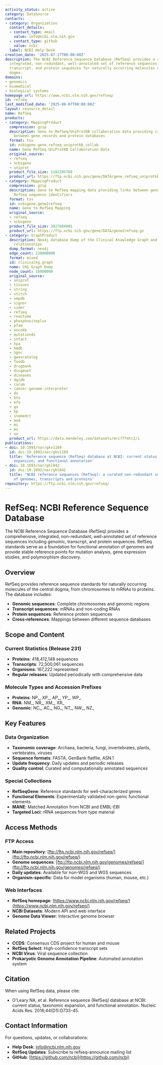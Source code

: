 ```yaml
---
activity_status: active
category: DataSource
contacts:
- category: Organization
  contact_details:
  - contact_type: email
    value: info@ncbi.nlm.nih.gov
  - contact_type: github
    value: ncbi
  label: NCBI Help Desk
creation_date: '2025-07-17T00:00:00Z'
description: The NCBI Reference Sequence Database (RefSeq) provides a comprehensive,
  integrated, non-redundant, well-annotated set of reference sequences including genomic,
  transcript, and protein sequences for naturally occurring molecules of the central
  dogma.
domains:
- genomics
- biomedical
- biological systems
homepage_url: https://www.ncbi.nlm.nih.gov/refseq/
id: refseq
last_modified_date: '2025-08-07T00:00:00Z'
layout: resource_detail
name: RefSeq
products:
- category: MappingProduct
  compression: gzip
  description: Gene to RefSeq/UniProtKB collaboration data providing cross-references
    between gene records and protein databases
  format: tsv
  id: ncbigene.gene_refseq_uniprotkb_collab
  name: Gene RefSeq UniProtKB Collaboration Data
  original_source:
  - refseq
  - ncbigene
  - uniprot
  product_file_size: 1182285769
  product_url: https://ftp.ncbi.nih.gov/gene/DATA/gene_refseq_uniprotkb_collab.gz
- category: MappingProduct
  compression: gzip
  description: Gene to RefSeq mapping data providing links between gene records and
    RefSeq sequence identifiers
  format: tsv
  id: ncbigene.gene2refseq
  name: Gene to RefSeq Mapping
  original_source:
  - refseq
  - ncbigene
  product_file_size: 2027684801
  product_url: https://ftp.ncbi.nih.gov/gene/DATA/gene2refseq.gz
- category: GraphProduct
  description: Neo4j database dump of the Clinical Knowledge Graph and additional
    relationships
  dump_format: neo4j
  edge_count: 220000000
  format: mixed
  id: clinicalkg.graph
  name: CKG Graph Dump
  node_count: 16000000
  original_source:
  - uniprot
  - tissues
  - string
  - stitch
  - smpdb
  - signor
  - sider
  - refseq
  - reactome
  - phosphositeplus
  - pfam
  - oncokb
  - mutationds
  - intact
  - hpa
  - hmdb
  - hgnc
  - gwascatalog
  - foodb
  - drugbank
  - disgenet
  - diseases
  - dgidb
  - corum
  - cancer-genome-interpreter
  - do
  - bto
  - efo
  - go
  - hp
  - snomedct
  - mod
  - mi
  - ms
  - uo
  product_url: https://data.mendeley.com/datasets/mrcf7f4tc2/1
publications:
- doi: 10.1093/nar/gkv1189
  id: doi:10.1093/nar/gkv1189
  title: 'Reference sequence (RefSeq) database at NCBI: current status, taxonomic
    expansion, and functional annotation'
- doi: 10.1093/nar/gkl842
  id: doi:10.1093/nar/gkl842
  title: 'NCBI reference sequences (RefSeq): a curated non-redundant sequence database
    of genomes, transcripts and proteins'
repository: https://ftp.ncbi.nlm.nih.gov/refseq/
---
```

# RefSeq: NCBI Reference Sequence Database

The NCBI Reference Sequence Database (RefSeq) provides a comprehensive, integrated, non-redundant, well-annotated set of reference sequences including genomic, transcript, and protein sequences. RefSeq standards serve as a foundation for functional annotation of genomes and provide stable reference points for mutation analysis, gene expression studies, and polymorphism discovery.

## Overview

RefSeq provides reference sequence standards for naturally occurring molecules of the central dogma, from chromosomes to mRNAs to proteins. The database includes:

- **Genomic sequences**: Complete chromosomes and genomic regions
- **Transcript sequences**: mRNAs and non-coding RNAs  
- **Protein sequences**: Reference protein sequences
- **Cross-references**: Mappings between different sequence databases

## Scope and Content

### Current Statistics (Release 231)
- **Proteins**: 418,412,148 sequences
- **Transcripts**: 72,500,061 sequences  
- **Organisms**: 167,222 represented
- **Regular releases**: Updated periodically with comprehensive data

### Molecule Types and Accession Prefixes
- **Proteins**: NP_, XP_, AP_, YP_, WP_
- **RNA**: NM_, NR_, XM_, XR_
- **Genomic**: NC_, AC_, NG_, NT_, NW_, NZ_

## Key Features

### Data Organization
- **Taxonomic coverage**: Archaea, bacteria, fungi, invertebrates, plants, vertebrates, viruses
- **Sequence formats**: FASTA, GenBank flatfile, ASN.1
- **Update frequency**: Daily updates and periodic releases
- **Quality control**: Curated and computationally annotated sequences

### Special Collections
- **RefSeqGene**: Reference standards for well-characterized genes
- **Functional Elements**: Experimentally validated non-genic functional elements
- **MANE**: Matched Annotation from NCBI and EMBL-EBI
- **Targeted Loci**: rRNA sequences from type material

## Access Methods

### FTP Access
- **Main repository**: [ftp://ftp.ncbi.nlm.nih.gov/refseq/](ftp://ftp.ncbi.nlm.nih.gov/refseq/)
- **Genome sequences**: [ftp://ftp.ncbi.nlm.nih.gov/genomes/refseq/](ftp://ftp.ncbi.nlm.nih.gov/genomes/refseq/)
- **Daily updates**: Available for non-WGS and WGS sequences
- **Organism-specific**: Data for model organisms (human, mouse, etc.)

### Web Interfaces
- **RefSeq homepage**: [https://www.ncbi.nlm.nih.gov/refseq/](https://www.ncbi.nlm.nih.gov/refseq/)
- **NCBI Datasets**: Modern API and web interface
- **Genome Data Viewer**: Interactive genome browser

## Related Projects

- **CCDS**: Consensus CDS project for human and mouse
- **RefSeq Select**: High-confidence transcript sets
- **NCBI Virus**: Viral sequence collection
- **Prokaryotic Genome Annotation Pipeline**: Automated annotation system

## Citation

When using RefSeq data, please cite:
- O'Leary NA, et al. Reference sequence (RefSeq) database at NCBI: current status, taxonomic expansion, and functional annotation. Nucleic Acids Res. 2016;44(D1):D733-45.

## Contact Information

For questions, updates, or collaborations:
- **Help Desk**: info@ncbi.nlm.nih.gov
- **RefSeq Updates**: Subscribe to refseq-announce mailing list
- **GitHub**: [https://github.com/ncbi](https://github.com/ncbi)